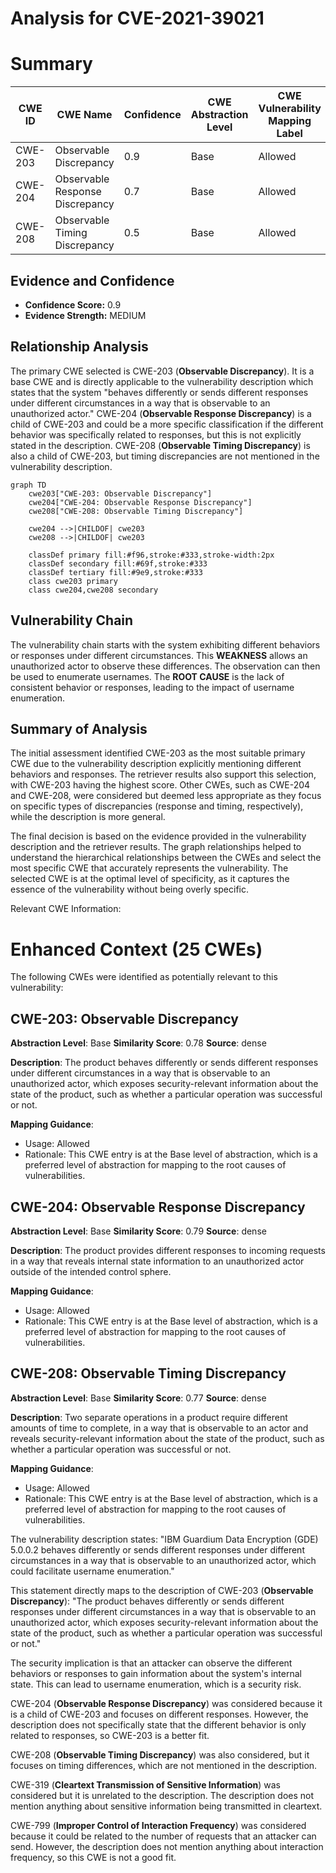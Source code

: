 # Analysis for CVE-2021-39021

# Summary
| CWE ID | CWE Name | Confidence | CWE Abstraction Level | CWE Vulnerability Mapping Label | CWE-Vulnerability Mapping Notes |
|---|---|---|---|---|---|
| CWE-203 | Observable Discrepancy | 0.9 | Base | Allowed | Primary CWE |
| CWE-204 | Observable Response Discrepancy | 0.7 | Base | Allowed | Secondary Candidate |
| CWE-208 | Observable Timing Discrepancy | 0.5 | Base | Allowed | Secondary Candidate |

## Evidence and Confidence

*   **Confidence Score:** 0.9
*   **Evidence Strength:** MEDIUM

## Relationship Analysis
The primary CWE selected is CWE-203 (**Observable Discrepancy**). It is a base CWE and is directly applicable to the vulnerability description which states that the system "behaves differently or sends different responses under different circumstances in a way that is observable to an unauthorized actor." CWE-204 (**Observable Response Discrepancy**) is a child of CWE-203 and could be a more specific classification if the different behavior was specifically related to responses, but this is not explicitly stated in the description. CWE-208 (**Observable Timing Discrepancy**) is also a child of CWE-203, but timing discrepancies are not mentioned in the vulnerability description.

```mermaid
graph TD
    cwe203["CWE-203: Observable Discrepancy"]
    cwe204["CWE-204: Observable Response Discrepancy"]
    cwe208["CWE-208: Observable Timing Discrepancy"]
    
    cwe204 -->|CHILDOF| cwe203
    cwe208 -->|CHILDOF| cwe203
    
    classDef primary fill:#f96,stroke:#333,stroke-width:2px
    classDef secondary fill:#69f,stroke:#333
    classDef tertiary fill:#9e9,stroke:#333
    class cwe203 primary
    class cwe204,cwe208 secondary
```

## Vulnerability Chain
The vulnerability chain starts with the system exhibiting different behaviors or responses under different circumstances. This **WEAKNESS** allows an unauthorized actor to observe these differences. The observation can then be used to enumerate usernames. The **ROOT CAUSE** is the lack of consistent behavior or responses, leading to the impact of username enumeration.

## Summary of Analysis
The initial assessment identified CWE-203 as the most suitable primary CWE due to the vulnerability description explicitly mentioning different behaviors and responses. The retriever results also support this selection, with CWE-203 having the highest score. Other CWEs, such as CWE-204 and CWE-208, were considered but deemed less appropriate as they focus on specific types of discrepancies (response and timing, respectively), while the description is more general.

The final decision is based on the evidence provided in the vulnerability description and the retriever results. The graph relationships helped to understand the hierarchical relationships between the CWEs and select the most specific CWE that accurately represents the vulnerability. The selected CWE is at the optimal level of specificity, as it captures the essence of the vulnerability without being overly specific.

Relevant CWE Information:

# Enhanced Context (25 CWEs)
The following CWEs were identified as potentially relevant to this vulnerability:

## CWE-203: Observable Discrepancy
**Abstraction Level**: Base
**Similarity Score**: 0.78
**Source**: dense

**Description**:
The product behaves differently or sends different responses under different circumstances in a way that is observable to an unauthorized actor, which exposes security-relevant information about the state of the product, such as whether a particular operation was successful or not.

**Mapping Guidance**:
- Usage: Allowed
- Rationale: This CWE entry is at the Base level of abstraction, which is a preferred level of abstraction for mapping to the root causes of vulnerabilities.

## CWE-204: Observable Response Discrepancy
**Abstraction Level**: Base
**Similarity Score**: 0.79
**Source**: dense

**Description**:
The product provides different responses to incoming requests in a way that reveals internal state information to an unauthorized actor outside of the intended control sphere.

**Mapping Guidance**:
- Usage: Allowed
- Rationale: This CWE entry is at the Base level of abstraction, which is a preferred level of abstraction for mapping to the root causes of vulnerabilities.

## CWE-208: Observable Timing Discrepancy
**Abstraction Level**: Base
**Similarity Score**: 0.77
**Source**: dense

**Description**:
Two separate operations in a product require different amounts of time to complete, in a way that is observable to an actor and reveals security-relevant information about the state of the product, such as whether a particular operation was successful or not.

**Mapping Guidance**:
- Usage: Allowed
- Rationale: This CWE entry is at the Base level of abstraction, which is a preferred level of abstraction for mapping to the root causes of vulnerabilities.

The vulnerability description states: "IBM Guardium Data Encryption (GDE) 5.0.0.2 behaves differently or sends different responses under different circumstances in a way that is observable to an unauthorized actor, which could facilitate username enumeration."

This statement directly maps to the description of CWE-203 (**Observable Discrepancy**): "The product behaves differently or sends different responses under different circumstances in a way that is observable to an unauthorized actor, which exposes security-relevant information about the state of the product, such as whether a particular operation was successful or not."

The security implication is that an attacker can observe the different behaviors or responses to gain information about the system's internal state. This can lead to username enumeration, which is a security risk.

CWE-204 (**Observable Response Discrepancy**) was considered because it is a child of CWE-203 and focuses on different responses. However, the description does not specifically state that the different behavior is only related to responses, so CWE-203 is a better fit.

CWE-208 (**Observable Timing Discrepancy**) was also considered, but it focuses on timing differences, which are not mentioned in the description.

CWE-319 (**Cleartext Transmission of Sensitive Information**) was considered but it is unrelated to the description. The description does not mention anything about sensitive information being transmitted in cleartext.

CWE-799 (**Improper Control of Interaction Frequency**) was considered because it could be related to the number of requests that an attacker can send. However, the description does not mention anything about interaction frequency, so this CWE is not a good fit.